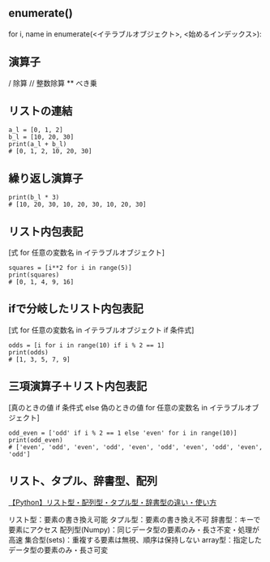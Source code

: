 ## enumerate()
for i, name in enumerate(<イテラブルオブジェクト>, <始めるインデックス>):

## 演算子
/ 除算
// 整数除算
** べき乗

## リストの連結
```
a_l = [0, 1, 2]
b_l = [10, 20, 30]
print(a_l + b_l)
# [0, 1, 2, 10, 20, 30]
```

## 繰り返し演算子
```
print(b_l * 3)
# [10, 20, 30, 10, 20, 30, 10, 20, 30]
```

## リスト内包表記
[式 for 任意の変数名 in イテラブルオブジェクト]

```
squares = [i**2 for i in range(5)]
print(squares)
# [0, 1, 4, 9, 16]
```

## ifで分岐したリスト内包表記
[式 for 任意の変数名 in イテラブルオブジェクト if 条件式]

```
odds = [i for i in range(10) if i % 2 == 1]
print(odds)
# [1, 3, 5, 7, 9]
```

## 三項演算子＋リスト内包表記
[真のときの値 if 条件式 else 偽のときの値 for 任意の変数名 in イテラブルオブジェクト]

```
odd_even = ['odd' if i % 2 == 1 else 'even' for i in range(10)]
print(odd_even)
# ['even', 'odd', 'even', 'odd', 'even', 'odd', 'even', 'odd', 'even', 'odd']
```

## リスト、タプル、辞書型、配列
[【Python】リスト型・配列型・タプル型・辞書型の違い・使い方](https://algorithm.joho.info/programming/python/list-tuple-dict-chigai/)

リスト型：要素の書き換え可能
タプル型：要素の書き換え不可
辞書型：キーで要素にアクセス
配列型(Numpy)：同じデータ型の要素のみ・長さ不変・処理が高速
集合型(sets)：重複する要素は無視、順序は保持しない
array型：指定したデータ型の要素のみ・長さ可変